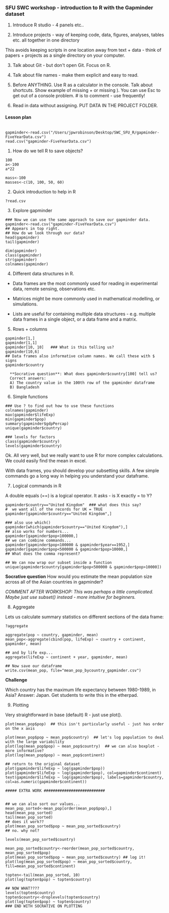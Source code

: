 
### SFU SWC workshop - introduction to R with the Gapminder dataset

1. Introduce R studio - 4 panels etc..

2. Introduce projects - way of keeping code, data, figures, analyses, tables etc. all together in one directory

  This avoids keeping scripts in one location away from text + data -  think of papers + projects as a single directory on your computer.

3. Talk about Git - but don't open Git. Focus on R.

4. Talk about file names - make them explicit and easy to read.

5. Before ANYTHING. Use R as a calculator in the console. Talk about shortcuts. Show example of missing + or missing ). You can use Esc to get out of a console problem. # is to comment - use frequently!

6. Read in data without assigning. PUT DATA IN THE PROJECT FOLDER.

#### Lesson plan

  ```

  gapminder<-read.csv("/Users/jpwrobinson/Desktop/SWC_SFU_R/gapminder-FiveYearData.csv")
  read.csv("gapminder-FiveYearData.csv")

  ```
1. How do we tell R to save objects?

  ```
  100
  a<-100
  a*22

  mass<-100
  masses<-c(10, 100, 50, 60)

  ```

2. Quick introduction to help in R

  ```
  ?read.csv
  ```

3. Explore gapminder

  ```
  ### Now we can use the same approach to save our gapminder data.
  gapminder<-read.csv("gapminder-FiveYearData.csv")
  ## Appears in top right.
  ## How do we look through our data?
  head(gapminder)
  tail(gapminder)

  dim(gapminder)
  class(gapminder)
  str(gapminder)
  colnames(gapminder)
  ```

4. Different data structures in R.

  * Data frames are the most commonly used for reading in experimental data, remote sensing, observations etc.

  * Matrices might be more commonly used in mathematical modelling, or simulations.

  * Lists are useful for containing multiple data structures -  e.g. multiple data frames in a single object, or a data frame and a matrix.

5. Rows + columns

  ```
  gapminder[1,]
  gapminder[1,1]
  gapminder[10, 10]   ### What is this telling us?
  gapminder[10,6]
  ## Data frames also informative column names. We call these with $ signs
  gapminder$country
  ```

      **Socrative question**: What does gapminder$country[100] tell us?
      Correct answers:
      A) The country value in the 100th row of the gapminder dataframe
      B) Bangladesh

6. Simple functions

  ```
  ### Use ? to find out how to use these functions
  colnames(gapminder)
  max(gapminder$lifeExp)
  min(gapminder$pop)
  summary(gapminder$gdpPercap)
  unique(gapminder$country)

  ### levels for factors
  class(gapminder$country)
  levels(gapminder$country)
  ```

  Ok. All very well, but we really want to use R for more complex calculations. We could easily find the mean in excel.

  With data frames, you should develop your subsetting skills. A few simple commands go a long way in helping you understand your dataframe.

7. Logical commands in R

  A double equals (==) is a logical operator. It asks - is X exactly = to Y?

  ```
  gapminder$country=="United Kingdom"  ### what does this say?
  #  we want all of the records for UK = TRUE
  gapminder[gapminder$country=="United Kingdom",]

  ### also use which()
  gapminder[which(gapminder$country=="United Kingdom"),]
  ## also works for numbers...
  gapminder[gapminder$pop<100000,]
  ## we can combine commands...
  gapminder[gapminder$pop<100000 & gapminder$year==1952,]
  gapminder[gapminder$pop<500000 & gapminder$pop>10000,]
  ## What does the comma represent?

  ## We can now wrap our subset inside a function
  unique(gapminder$country[gapminder$pop<500000 & gapminder$pop>10000])
  ```

  **Socrative question**
  How would you estimate the mean population size across all of the Asian countries in gapminder?

  *COMMENT AFTER WORKSHOP: This was perhaps a little complicated. Maybe just use subset() instead - more intuitive for beginners.*

8. Aggregate

  Lets us calculate summary statistics on different sections of the data frame:
  ```
  ?aggregate

  aggregate(pop ~ country, gapminder, mean)
  mean_pop<-aggregate(cbind(pop, lifeExp) ~ country + continent, gapminder, mean)

  ## and by life exp...
  aggregate(lifeExp ~ continent + year, gapminder, mean)

  ## Now save our dataframe
  write.csv(mean_pop, file="mean_pop_bycountry_gapminder.csv")
  ```

  **Challenge**

  Which country has the maximum life expectancy between 1980-1989, in Asia?
  Answer: Japan. Get students to write this in the etherpad.

9. Plotting

  Very straightforward in base (default) R - just use plot().

  ```
  plot(mean_pop$pop)  ## this isn't particularly useful - just has order on the x axis

  plot(mean_pop$pop ~ mean_pop$country)  ## let's log population to deal with the large variability
  plot(log(mean_pop$pop) ~ mean_pop$country)  ## we can also boxplot - more informative?  
  plot(log(mean_pop$pop) ~ mean_pop$continent)

  ## return to the original dataset
  plot(gapminder$lifeExp ~ log(gapminder$pop))
  plot(gapminder$lifeExp ~ log(gapminder$pop), col=gapminder$continent)
  text(gapminder$lifeExp ~ log(gapminder$pop), labels=gapminder$country, col=as.numeric(gapminder$continent))
  ```


  ```
  ##### EXTRA WORK ###########################


  ## we can also sort our values...
  mean_pop_sorted<-mean_pop[order(mean_pop$pop),]
  head(mean_pop_sorted)
  tail(mean_pop_sorted)
  ## does it work??
  plot(mean_pop_sorted$pop ~ mean_pop_sorted$country)
  ## no. why not?

  levels(mean_pop_sorted$country)

  mean_pop_sorted$country<-reorder(mean_pop_sorted$country, mean_pop_sorted$pop)
  plot(mean_pop_sorted$pop ~ mean_pop_sorted$country) ## log it!
  plot(log(mean_pop_sorted$pop) ~ mean_pop_sorted$country, fill=mean_pop_sorted$continent)

  topten<-tail(mean_pop_sorted, 10)
  plot(log(topten$pop) ~ topten$country)

  ## NOW WHAT????
  levels(topten$country)
  topten$country<-droplevels(topten$country)
  plot(log(topten$pop) ~ topten$country)
  ### END WITH SOCRATIVE ON PLOTTING
  ```
